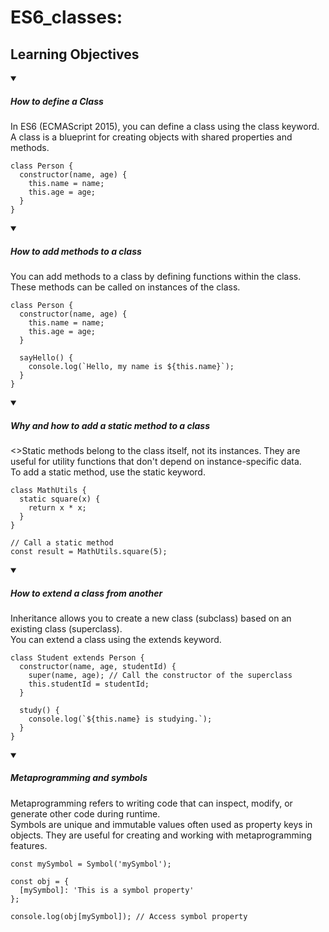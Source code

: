 # ES6_classes: 
## Learning Objectives

<details open>
    <summary><h5>How to define a Class<h5></summary>
    <p>In ES6 (ECMAScript 2015), you can define a class using the class keyword. A class is a blueprint for creating objects with shared properties and methods.</p>

```
class Person {
  constructor(name, age) {
    this.name = name;
    this.age = age;
  }
}
```
</details>
<details open>
    <summary><h5>How to add methods to a class</h5></summary>
    <p>You can add methods to a class by defining functions within the class. These methods can be called on instances of the class.</p>

```
class Person {
  constructor(name, age) {
    this.name = name;
    this.age = age;
  }

  sayHello() {
    console.log(`Hello, my name is ${this.name}`);
  }
}

```
</details>
<details open>
    <summary><h5>Why and how to add a static method to a class</h5></summary>
        <>Static methods belong to the class itself, not its instances. They are useful for utility functions that don't depend on instance-specific data.<br>
        To add a static method, use the static keyword.</p>

```
class MathUtils {
  static square(x) {
    return x * x;
  }
}

// Call a static method
const result = MathUtils.square(5);

```
</details>
<details open>
    <summary><h5>How to extend a class from another</h5></summary>
    <p>Inheritance allows you to create a new class (subclass) based on an existing class (superclass).<br> You can extend a class using the extends keyword.</p>

```
class Student extends Person {
  constructor(name, age, studentId) {
    super(name, age); // Call the constructor of the superclass
    this.studentId = studentId;
  }

  study() {
    console.log(`${this.name} is studying.`);
  }
}
```
</details>
<details open>
    <summary><h5>Metaprogramming and symbols</h5></summary>
    <p>Metaprogramming refers to writing code that can inspect, modify, or generate other code during runtime.<br>Symbols are unique and immutable values often used as property keys in objects. They are useful for creating and working with metaprogramming features.</p>

```
const mySymbol = Symbol('mySymbol');

const obj = {
  [mySymbol]: 'This is a symbol property'
};

console.log(obj[mySymbol]); // Access symbol property

```
</details>
